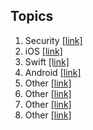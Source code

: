 ## Topics

1. Security [[link]](/security/)
2. iOS [[link]](/security/)
3. Swift [[link]](/security/)
4. Android [[link]](/security/)
5. Other [[link]](/security/)
6. Other [[link]](/security/)
7. Other [[link]](/security/)
8. Other [[link]](/security/)

